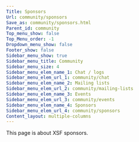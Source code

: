 ```yaml
---
Title: Sponsors
Url: community/sponsors
Save_as: community/sponsors.html
Parent_id: community
Top_menu_show: false
Top_Menu_order: -1
Dropdown_menu_show: false
Footer_show: false
Sidebar_menu_show: true
Sidebar_menu_title: Community
Sidebar_menu_size: 4
Sidebar_menu_elem_name_1: Chat / logs
Sidebar_menu_elem_url_1: community/chat
Sidebar_menu_elem_name_2: Mailing lists
Sidebar_menu_elem_url_2: community/mailing-lists
Sidebar_menu_elem_name_3: Events
Sidebar_menu_elem_url_3: community/events
Sidebar_menu_elem_name_4: Sponsors
Sidebar_menu_elem_url_4: community/sponsors
Content_layout: multiple-columns
---
```


This page is about XSF sponsors.